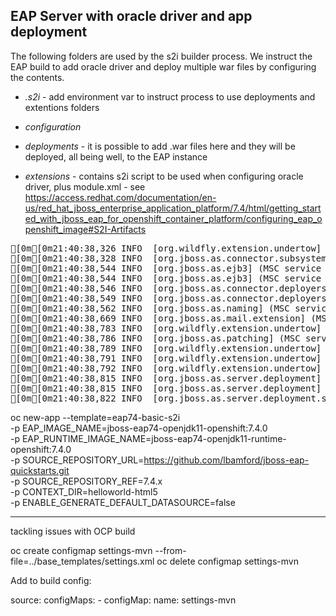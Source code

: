 ## EAP Server with oracle driver and app deployment

The following folders are used by the s2i builder process. We instruct the EAP build to add oracle driver and deploy multiple war files by configuring the contents.

*  *.s2i* - add environment var to instruct process to use deployments and extentions folders

*  *configuration*

*  *deployments* - it is possible to add .war files here and they will be deployed, all being well, to the EAP instance

*  *extensions* - contains s2i script to be used when configuring oracle driver, plus module.xml - see https://access.redhat.com/documentation/en-us/red_hat_jboss_enterprise_application_platform/7.4/html/getting_started_with_jboss_eap_for_openshift_container_platform/configuring_eap_openshift_image#S2I-Artifacts


<pre>
[0m[0m21:40:38,326 INFO  [org.wildfly.extension.undertow] (MSC service thread 1-1) WFLYUT0003: Undertow 2.2.12.Final-redhat-00001 starting
[0m[0m21:40:38,328 INFO  [org.jboss.as.connector.subsystems.datasources] (ServerService Thread Pool -- 42) WFLYJCA0004: Deploying JDBC-compliant driver class oracle.jdbc.OracleDriver (version 11.2)
[0m[0m21:40:38,544 INFO  [org.jboss.as.ejb3] (MSC service thread 1-1) WFLYEJB0482: Strict pool mdb-strict-max-pool is using a max instance size of 4 (per class), which is derived from the number of CPUs on this host.
[0m[0m21:40:38,544 INFO  [org.jboss.as.ejb3] (MSC service thread 1-1) WFLYEJB0481: Strict pool slsb-strict-max-pool is using a max instance size of 16 (per class), which is derived from thread worker pool sizing.
[0m[0m21:40:38,546 INFO  [org.jboss.as.connector.deployers.jdbc] (MSC service thread 1-1) WFLYJCA0018: Started Driver service with driver-name = oracle
[0m[0m21:40:38,549 INFO  [org.jboss.as.connector.deployers.jdbc] (MSC service thread 1-1) WFLYJCA0018: Started Driver service with driver-name = h2
[0m[0m21:40:38,562 INFO  [org.jboss.as.naming] (MSC service thread 1-2) WFLYNAM0003: Starting Naming Service
[0m[0m21:40:38,669 INFO  [org.jboss.as.mail.extension] (MSC service thread 1-2) WFLYMAIL0001: Bound mail session [java:jboss/mail/Default]
[0m[0m21:40:38,783 INFO  [org.wildfly.extension.undertow] (MSC service thread 1-2) WFLYUT0012: Started server default-server.
[0m[0m21:40:38,786 INFO  [org.jboss.as.patching] (MSC service thread 1-2) WFLYPAT0050: JBoss EAP cumulative patch ID is: base, one-off patches include: none
[0m[0m21:40:38,789 INFO  [org.wildfly.extension.undertow] (MSC service thread 1-2) WFLYUT0006: Undertow HTTP listener default listening on 0.0.0.0:8080
[0m[0m21:40:38,791 INFO  [org.wildfly.extension.undertow] (MSC service thread 1-2) Queuing requests.
[0m[0m21:40:38,792 INFO  [org.wildfly.extension.undertow] (MSC service thread 1-2) WFLYUT0018: Host default-host starting
[0m[0m21:40:38,815 INFO  [org.jboss.as.server.deployment] (MSC service thread 1-2) WFLYSRV0027: Starting deployment of "ROOT.war" (runtime-name: "ROOT.war")
[0m[0m21:40:38,815 INFO  [org.jboss.as.server.deployment] (MSC service thread 1-1) WFLYSRV0027: Starting deployment of "helloworld.war" (runtime-name: "helloworld.war")
[0m[0m21:40:38,822 INFO  [org.jboss.as.server.deployment.scanner] (MSC service thread 1-1) WFLYDS0013: Started FileSystemDeploymentService for directory /opt/eap/standa
</pre>


oc new-app --template=eap74-basic-s2i \
 -p EAP_IMAGE_NAME=jboss-eap74-openjdk11-openshift:7.4.0 \
 -p EAP_RUNTIME_IMAGE_NAME=jboss-eap74-openjdk11-runtime-openshift:7.4.0 \
 -p SOURCE_REPOSITORY_URL=https://github.com/lbamford/jboss-eap-quickstarts.git \
 -p SOURCE_REPOSITORY_REF=7.4.x \
 -p CONTEXT_DIR=helloworld-html5 \
 -p ENABLE_GENERATE_DEFAULT_DATASOURCE=false
 
 
 
 
 ------------------------------------
 tackling issues with OCP build 
 
 oc create configmap settings-mvn --from-file=../base_templates/settings.xml
 oc delete configmap settings-mvn
 
 Add to build config:
 
 source:
      configMaps:
      - configMap:
          name: settings-mvn
 
 
 
